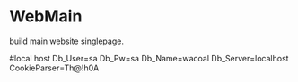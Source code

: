 # WebMain
build main website singlepage.


#local host
Db_User=sa
Db_Pw=sa
Db_Name=wacoal
Db_Server=localhost
CookieParser=Th@!h0A